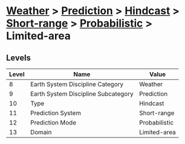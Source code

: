 # [Weather](../../../../..) > [Prediction](../../../..) > [Hindcast](../../..) > [Short-range](../..) > [Probabilistic](..) > Limited-area

## Levels

| Level | Name | Value |
|-----|-----|-----|
| 8 | Earth System Discipline Category | Weather |
| 9 | Earth System Discipline Subcategory | Prediction |
| 10 | Type | Hindcast |
| 11 | Prediction System | Short-range |
| 12 | Prediction Mode | Probabilistic |
| 13 | Domain | Limited-area |
